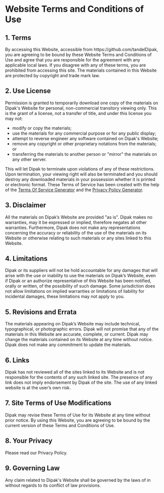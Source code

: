 <h1>Website Terms and Conditions of Use</h1>

<h2>1. Terms</h2>

<p>By accessing this Website, accessible from https://github.com/tandelDipak, you are agreeing to be bound by these Website Terms and Conditions of Use and agree that you are responsible for the agreement with any applicable local laws. If you disagree with any of these terms, you are prohibited from accessing this site. The materials contained in this Website are protected by copyright and trade mark law.</p>

<h2>2. Use License</h2>

<p>Permission is granted to temporarily download one copy of the materials on Dipak's Website for personal, non-commercial transitory viewing only. This is the grant of a license, not a transfer of title, and under this license you may not:</p>

<ul>
    <li>modify or copy the materials;</li>
    <li>use the materials for any commercial purpose or for any public display;</li>
    <li>attempt to reverse engineer any software contained on Dipak's Website;</li>
    <li>remove any copyright or other proprietary notations from the materials; or</li>
    <li>transferring the materials to another person or "mirror" the materials on any other server.</li>
</ul>

<p>This will let Dipak to terminate upon violations of any of these restrictions. Upon termination, your viewing right will also be terminated and you should destroy any downloaded materials in your possession whether it is printed or electronic format. These Terms of Service has been created with the help of the <a href="https://www.termsofservicegenerator.net">Terms Of Service Generator</a> and the <a href="https://www.generateprivacypolicy.com">Privacy Policy Generator</a>.</p>

<h2>3. Disclaimer</h2>

<p>All the materials on Dipak’s Website are provided "as is". Dipak makes no warranties, may it be expressed or implied, therefore negates all other warranties. Furthermore, Dipak does not make any representations concerning the accuracy or reliability of the use of the materials on its Website or otherwise relating to such materials or any sites linked to this Website.</p>

<h2>4. Limitations</h2>

<p>Dipak or its suppliers will not be hold accountable for any damages that will arise with the use or inability to use the materials on Dipak’s Website, even if Dipak or an authorize representative of this Website has been notified, orally or written, of the possibility of such damage. Some jurisdiction does not allow limitations on implied warranties or limitations of liability for incidental damages, these limitations may not apply to you.</p>

<h2>5. Revisions and Errata</h2>

<p>The materials appearing on Dipak’s Website may include technical, typographical, or photographic errors. Dipak will not promise that any of the materials in this Website are accurate, complete, or current. Dipak may change the materials contained on its Website at any time without notice. Dipak does not make any commitment to update the materials.</p>

<h2>6. Links</h2>

<p>Dipak has not reviewed all of the sites linked to its Website and is not responsible for the contents of any such linked site. The presence of any link does not imply endorsement by Dipak of the site. The use of any linked website is at the user’s own risk.</p>

<h2>7. Site Terms of Use Modifications</h2>

<p>Dipak may revise these Terms of Use for its Website at any time without prior notice. By using this Website, you are agreeing to be bound by the current version of these Terms and Conditions of Use.</p>

<h2>8. Your Privacy</h2>

<p>Please read our Privacy Policy.</p>

<h2>9. Governing Law</h2>

<p>Any claim related to Dipak's Website shall be governed by the laws of in without regards to its conflict of law provisions.</p>
